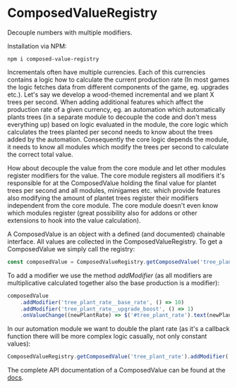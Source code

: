 # ComposedValueRegistry

Decouple numbers with multiple modifiers.

Installation via NPM:

```
npm i composed-value-registry
```

Incrementals often have multiple currencies. Each of this currencies contains a logic how to calculate the current production rate (In most games the logic fetches data from different components of the game, eg. upgrades etc.). Let's say we develop a wood-themed incremental and we plant X trees per second. When adding additional features which affect the production rate of a given currency, eg. an automation which automatically plants trees (in a separate module to decouple the code and don't mess everything up) based on logic evaluated in the module, the core logic which calculates the trees planted per second needs to know about the trees added by the automation. Consequently the core logic depends the module, it needs to know all modules which modify the trees per second to calculate the correct total value.

How about decouple the value from the core module and let other modules register modifiers for the value. The core module registers all modifiers it's responsible for at the ComposedValue holding the final value for plantet trees per second and all modules, minigames etc. which provide features also modifying the amount of plantet trees register their modifiers independent from the core module. The core module doesn't even know which modules register (great possibility also for addons or other extensions to hook into the value calculation).

A ComposedValue is an object with a defined (and documented) chainable interface. All values are collected in the ComposedValueRegistry. To get a ComposedValue we simply call the registry:

```js
const composedValue = ComposedValueRegistry.getComposedValue('tree_plant_rate');
```

To add a modifier we use the method *addModifier* (as all modifiers are multiplicative calculated together also the base production is a modifier):

```js
composedValue
    .addModifier('tree_plant_rate__base_rate', () => 10)
    .addModifier('tree_plant_rate__upgrade_boost', () => 1)
    .onValueChange((newPlantRate) => $('#tree_plant_rate').text(newPlantRate));
```

In our automation module we want to double the plant rate (as it's a callback function there will be more complex logic casually, not only constant values):

```js
ComposedValueRegistry.getComposedValue('tree_plant_rate').addModifier('automation__tree_plant_rate', () => 2);
```

The complete API documentation of a ComposedValue can be found at the [docs](https://wol-soft.de/apps/beerplop/wiki/index.php/Composed_Value_Registry).